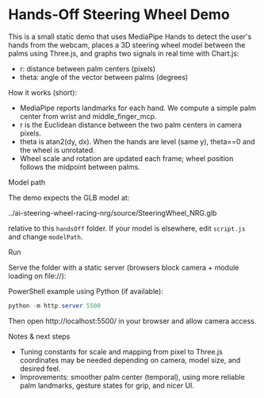 # Hands-Off Steering Wheel Demo

This is a small static demo that uses MediaPipe Hands to detect the user's hands from the webcam, places a 3D steering wheel model between the palms using Three.js, and graphs two signals in real time with Chart.js:

- r: distance between palm centers (pixels)
- theta: angle of the vector between palms (degrees)

How it works (short):

- MediaPipe reports landmarks for each hand. We compute a simple palm center from wrist and middle_finger_mcp.
- r is the Euclidean distance between the two palm centers in camera pixels.
- theta is atan2(dy, dx). When the hands are level (same y), theta==0 and the wheel is unrotated.
- Wheel scale and rotation are updated each frame; wheel position follows the midpoint between palms.

Model path

The demo expects the GLB model at:

  ../ai-steering-wheel-racing-nrg/source/SteeringWheel_NRG.glb

relative to this `handsOff` folder. If your model is elsewhere, edit `script.js` and change `modelPath`.

Run

Serve the folder with a static server (browsers block camera + module loading on file://):

PowerShell example using Python (if available):

```powershell
python -m http.server 5500
```

Then open http://localhost:5500/ in your browser and allow camera access.

Notes & next steps

- Tuning constants for scale and mapping from pixel to Three.js coordinates may be needed depending on camera, model size, and desired feel.
- Improvements: smoother palm center (temporal), using more reliable palm landmarks, gesture states for grip, and nicer UI.
